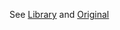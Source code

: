 See [Library](https://inspirit.github.io/jsfeat/#opticalflowlk) and [Original](https://inspirit.github.io/jsfeat/sample_oflow_lk.html)
